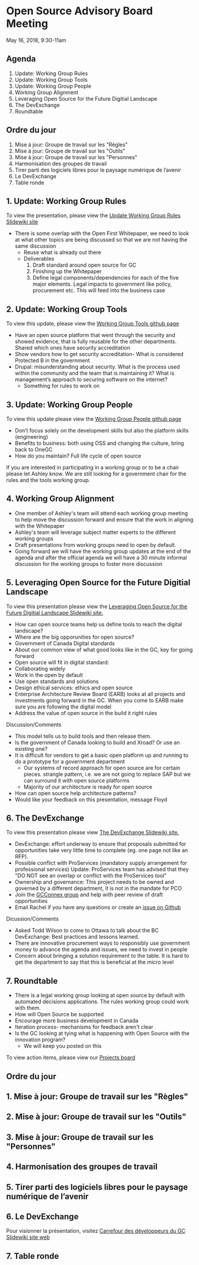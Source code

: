 # Open Source Advisory Board Meeting 
May 16, 2018, 9:30-11am

## Agenda 
1. Update: Working Group Rules 
2. Update: Working Group Tools
3. Update: Working Group People
4. Working Group Alignment
5. Leveraging Open Source for the Future Digitial Landscape
6. The DevExchange
7. Roundtable

## Ordre du jour
1. Mise à jour: Groupe de travail sur les "Règles"
2. Mise à jour: Groupe de travail sur les "Outils"
3. Mise à jour: Groupe de travail sur les "Personnes"
4. Harmonisation des groupes de travail
5. Tirer parti des logiciels libres pour le paysage numérique de l’avenir
6. Le DevExchange
7. Table ronde

## 1. Update: Working Group Rules 

To view the presentation, please view the [Update Working Group Rules Slidewiki site](http://slidewiki.aksw.org/deck/38-1)
* There is some overlap with the Open First Whitepaper, we need to look at what other topics are being discussed so that we are not having the same discussion 
  * Reuse what is already out there
  * Deliverables
    1. Draft standard around open source for GC
    2. Finishing up the Whitepaper
    3. Define legal components/dependencies for each of the five major elements. Legal impacts to government like policy, procurement etc. This will feed into the business case

## 2. Update: Working Group Tools
To view this update, please view the [Working Group Tools github page](https://github.com/canada-ca/OS-Advisory_Conseil-SO/blob/master/Working_Group_Tools/Tools.md)
* Have an open source platform that went through the security and showed evidence, that is fully reusable for the other departments. Shared which ones have security accreditation 
* Show vendors how to get security accreditation- What is considered Protected B in the government 
* Drupal: misunderstanding about security. What is the process used within the community and the team that is maintaining it?  What is management’s approach to securing software on the internet?
  * Something for rules to work on 

## 3. Update: Working Group People
To view this update please view the [Working Group People github page](https://github.com/canada-ca/OS-Advisory_Conseil-SO/blob/master/Working_Group_People/May%2014%202018%20WG%20Meeting)
* Don’t focus solely on the development skills but also the platform skills (engineering)
* Benefits to business: both using OSS and changing the culture, bring back to OneGC
* How do you maintain? Full life cycle of open source

If you are interested in participating in a working group or to be a chair please let Ashley know. We are still looking for a government chair for the rules and the tools working group. 

## 4. Working Group Alignment 
* One member of Ashley's team will attend each working group meeting to help move the discussion forward and ensure that the work in aligning with the Whitepaper
* Ashley's team will leverage subject matter experts to the different working groups
* Draft presentations from working groups need to open by default.
* Going forward we will have the working group updates at the end of the agenda and after the official agenda we will have a 30 minute informal discussion for the working groups to foster more discussion

## 5. Leveraging Open Source for the Future Digitial Landscape

To view this presentation please view the [Leveraging Open Source for the Future Digitial Landscape Slidewiki site.](http://slidewiki.aksw.org/deck/36)
* How can open source teams help us define tools to reach the digital landscape?
* Where are the big opporunities for open source?
*	Government of Canada Digital standards
  * About our common view of what good looks like in the GC, key for going forward
*	Open source will fit in digital standard:
  * Collaborating widely 
  * Work in the open by default 
  * Use open standards and solutions 
  * Design ethical services: ethics and open source
* Enterprise Architecture Review Board (EARB) looks at all projects and investments going forward in the GC. When you come to EARB make sure you are following the digital model 
* Address the value of open source in the build it right rules 

Discussion/Comments
* This model tells us to build tools and then release them. 
* Is the government of Canada looking to build and Xroad? Or use an existing one?
* It is difficult for vendors to get a basic open platform up and running to do a prototype for a government department 
  * Our systems of record approach for open source are for certain pieces. strangle pattern, i.e. we are not going to replace SAP but we can surround it with open source platforms 
  * Majority of our architecture is ready for open source 
* How can open source help architecture patterns?
* Would like your feedback on this presentation, message Floyd

## 6. The DevExchange
To view this presentation please view [The DevExchange Slidewiki site.](http://slidewiki.aksw.org/deck/37-1/slide/319-2/319-2:1/view)
* DevExchange: effort underway to ensure that proposals submitted for opportunities take very little time to complete (eg. one page not like an RFP).  
* Possible conflict with ProServices (mandatory supply arrangement for professional services)  Update: ProServices team has advised that they "DO NOT see an overlap or conflict with the ProServices tool"
* Ownership and governance: This project needs to be owned and governed by a different department, it is not in the mandate for PCO
* Join the [GCConnex group](https://gcconnex.gc.ca/groups/profile/33862740/government-of-canada-developers-exchange-user-group-groupe-dutilisateur-du-carrefour-des-developpeurs-du-gouvernement-du-canada?language=en) and help with peer review of draft opportunities 
* Email Rachel if you have any questions or create an [issue on Github](https://github.com/canada-ca/devex/issues)

Dicussion/Comments
* Asked Todd Wilson to come to Ottawa to talk about the BC DevExchange: Best practices and lessons learned.
* There are innovative procurement ways to responsibly use government money to advance the agenda and issues, we need to invest in people
* Concern about bringing a solution requirement to the table. It is hard to get the department to say that this is beneficial at the micro level 

## 7. Roundtable 
* There is a legal working group looking at open source by default with automated decisions applications. The rules working group could work with them. 
* How will Open Source be supported
* Encourage more business development in Canada
* Iteration process- mechanisms for feedback aren't clear
* Is the GC looking at tying what is happening with Open Source with the innovation program?
  * We will keep you posted on this 

To view action items, please view our [Projects board](https://github.com/canada-ca/OS-Advisory_Conseil-SO/projects/1)

## Ordre du jour

## 1. Mise à jour: Groupe de travail sur les "Règles"

## 2. Mise à jour: Groupe de travail sur les "Outils"

## 3. Mise à jour: Groupe de travail sur les "Personnes"

## 4. Harmonisation des groupes de travail

## 5. Tirer parti des logiciels libres pour le paysage numérique de l’avenir

## 6. Le DevExchange
Pour visionner la présentation, visitez [Carrefour des développeurs du GC Slidewiki site web](http://slidewiki.aksw.org/deck/39-1)

## 7. Table ronde

